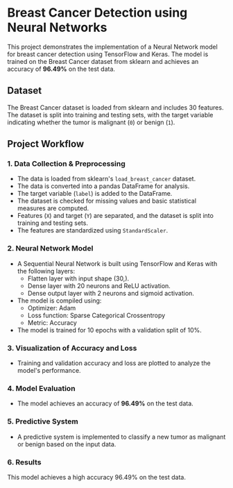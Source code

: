 # Breast Cancer Detection using Neural Networks

This project demonstrates the implementation of a Neural Network model for breast cancer detection using TensorFlow and Keras. The model is trained on the Breast Cancer dataset from sklearn and achieves an accuracy of **96.49%** on the test data.

## Dataset
The Breast Cancer dataset is loaded from sklearn and includes 30 features. The dataset is split into training and testing sets, with the target variable indicating whether the tumor is malignant (`0`) or benign (`1`).

## Project Workflow

### 1. Data Collection & Preprocessing
- The data is loaded from sklearn's `load_breast_cancer` dataset.
- The data is converted into a pandas DataFrame for analysis.
- The target variable (`label`) is added to the DataFrame.
- The dataset is checked for missing values and basic statistical measures are computed.
- Features (`X`) and target (`Y`) are separated, and the dataset is split into training and testing sets.
- The features are standardized using `StandardScaler`.

### 2. Neural Network Model
- A Sequential Neural Network is built using TensorFlow and Keras with the following layers:
  - Flatten layer with input shape (30,).
  - Dense layer with 20 neurons and ReLU activation.
  - Dense output layer with 2 neurons and sigmoid activation.
- The model is compiled using:
  - Optimizer: Adam
  - Loss function: Sparse Categorical Crossentropy
  - Metric: Accuracy
- The model is trained for 10 epochs with a validation split of 10%.

### 3. Visualization of Accuracy and Loss
- Training and validation accuracy and loss are plotted to analyze the model's performance.

### 4. Model Evaluation
- The model achieves an accuracy of **96.49%** on the test data.

### 5. Predictive System
- A predictive system is implemented to classify a new tumor as malignant or benign based on the input data.
### 6. Results
This model achieves a high accuracy 96.49% on the test data.

